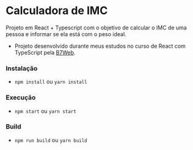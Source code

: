 # Calculadora de IMC

Projeto em React + Typescript com o objetivo de calcular o IMC de uma pessoa e informar se ela está com o peso ideal.

- Projeto desenvolvido durante meus estudos no curso de React com TypeScript pela [B7Web](https://b7web.com.br/).

### Instalação

- `npm install` ou `yarn install`

### Execução

- `npm start` ou `yarn start`

### Build

- `npm run build` ou `yarn build`


